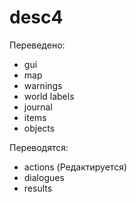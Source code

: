 # desc4
Переведено:
* gui
* map
* warnings
* world labels
* journal
* items
* objects

Переводятся:
* actions (Редактируется) 
* dialogues
* results

